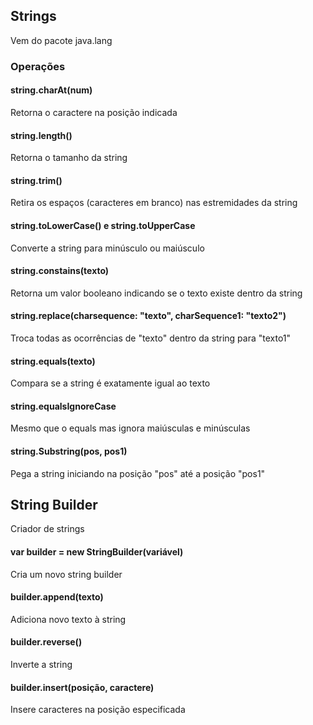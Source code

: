 ## Strings
Vem do pacote java.lang

### Operações

#### string.charAt(num)
Retorna o caractere na posição indicada

#### string.length()
Retorna o tamanho da string

#### string.trim()
Retira os espaços (caracteres em branco) nas estremidades da string

#### string.toLowerCase() e string.toUpperCase
Converte a string para minúsculo ou maiúsculo

#### string.constains(texto)
Retorna um valor booleano indicando se o texto existe dentro da string

#### string.replace(charsequence: "texto", charSequence1: "texto2")
Troca todas as ocorrências de "texto" dentro da string para "texto1"

#### string.equals(texto)
Compara se a string é exatamente igual ao texto

#### string.equalsIgnoreCase
Mesmo que o equals mas ignora maiúsculas e minúsculas

#### string.Substring(pos, pos1)
Pega a string iniciando na posição "pos" até a posição "pos1"

## String Builder
Criador de strings

#### var builder = new StringBuilder(variável)
Cria um novo string builder

#### builder.append(texto)
Adiciona novo texto à string

#### builder.reverse()
Inverte a string

#### builder.insert(posição, caractere)
Insere caracteres na posição especificada